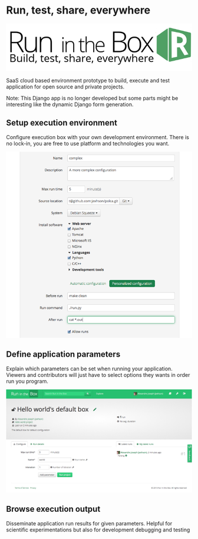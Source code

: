 Run, test, share, everywhere
============================

![Logo](docs/logo.png)

SaaS cloud based environment prototype to build, execute and test application for open source and private projects.

Note: This Django app is no longer developed but some parts might be interesting like the dynamic Django form generation.

Setup execution environment
---------------------------

Configure execution box with your own development environment. There is no lock-in, you are free to use platform and technologies you want.

![Logo](docs/params.png)

Define application parameters
-----------------------------

Explain which parameters can be set when running your application. Viewers and contributors will just have to select options they wants in order run you program.

![Logo](docs/box.png)

Browse execution output
-----------------------

Disseminate application run results for given parameters. Helpful for scientific experimentations but also for development debugging and testing 

